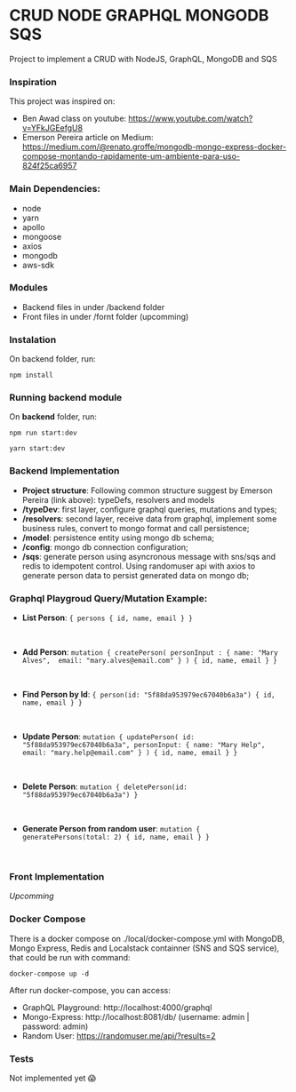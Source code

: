 # CRUD NODE GRAPHQL MONGODB SQS

Project to implement a CRUD with NodeJS, GraphQL, MongoDB and SQS


### Inspiration

This project was inspired on:

- Ben Awad class on youtube: https://www.youtube.com/watch?v=YFkJGEefgU8
- Emerson Pereira article on Medium: https://medium.com/@renato.groffe/mongodb-mongo-express-docker-compose-montando-rapidamente-um-ambiente-para-uso-824f25ca6957



### Main Dependencies:

- node
- yarn
- apollo
- mongoose
- axios
- mongodb
- aws-sdk

### Modules

- Backend files in under /backend folder
- Front files in under /fornt folder (upcomming)


### Instalation

On backend folder, run: 

```npm install```


### Running backend module

On **backend** folder, run: 

``` npm run start:dev ```

``` yarn start:dev ```


### Backend Implementation

- **Project structure**: Following common structure suggest by Emerson Pereira (link above): typeDefs, resolvers and models
- **/typeDev**: first layer, configure graphql queries, mutations and types;
- **/resolvers**: second layer, receive data from graphql, implement some business rules, convert to mongo format and call persistence;
- **/model**: persistence entity using mongo db schema;
- **/config**: mongo db connection configuration;
- **/sqs**: generate person using asyncronous message with sns/sqs and redis to idempotent control. Using randomuser api with axios to generate person data to persist generated data on mongo db; 

### Graphql Playgroud Query/Mutation Example:

- **List Person**: 
`
  {
    persons {
      id,
      name,
      email
    }
  }
`

<br/>

- **Add Person**:
`
mutation {
  createPerson(
    personInput : {
    	name: "Mary Alves", 
      email: "mary.alves@email.com"
  	}
  ) {
    id,
    name,
    email
  }
}
`

<br/>

- **Find Person by Id**:
`
{
  person(id: "5f88da953979ec67040b6a3a") {
    id,
    name,
    email
  }
}
`

<br/>

- **Update Person**:
`
mutation {
  updatePerson(
    id: "5f88da953979ec67040b6a3a",
    personInput: {
      name: "Mary Help", 
      email: "mary.help@email.com"
    }
  ) {
    id,
    name,
    email
  }
}
`

<br/>

- **Delete Person**:
`
mutation {
  deletePerson(id: "5f88da953979ec67040b6a3a")
}
`

<br/>

- **Generate Person from random user**:
`
mutation {
  generatePersons(total: 2) {
    id,
    name,
    email
  }
}
`

<br/>

### Front Implementation

_Upcomming_


### Docker Compose

There is a docker compose on ./local/docker-compose.yml with MongoDB, Mongo Express, Redis and Localstack containner (SNS and SQS service), that could be run with command:

```docker-compose up -d```


After run docker-compose, you can access:

- GraphQL Playground: http://localhost:4000/graphql
- Mongo-Express: http://localhost:8081/db/ (username: admin | password: admin)
- Random User: https://randomuser.me/api/?results=2


### Tests

Not implemented yet 😱